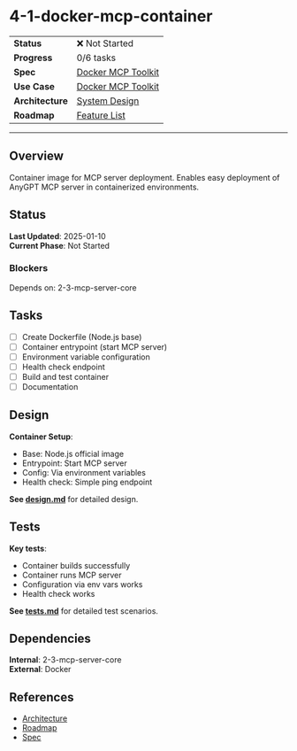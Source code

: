 # 4-1-docker-mcp-container

| | |
|---|---|
| **Status** | ❌ Not Started |
| **Progress** | 0/6 tasks |
| **Spec** | [Docker MCP Toolkit](../../../../../products/anygpt/specs/anygpt/docker-mcp-toolkit.md) |
| **Use Case** | [Docker MCP Toolkit](../../../../../products/anygpt/use-cases/docker-mcp-toolkit.md) |
| **Architecture** | [System Design](../../architecture.md) |
| **Roadmap** | [Feature List](../../roadmap.md) |

---

## Overview

Container image for MCP server deployment. Enables easy deployment of AnyGPT MCP server in containerized environments.

## Status

**Last Updated**: 2025-01-10  
**Current Phase**: Not Started

### Blockers
Depends on: 2-3-mcp-server-core

## Tasks

- [ ] Create Dockerfile (Node.js base)
- [ ] Container entrypoint (start MCP server)
- [ ] Environment variable configuration
- [ ] Health check endpoint
- [ ] Build and test container
- [ ] Documentation

## Design

**Container Setup**:
- Base: Node.js official image
- Entrypoint: Start MCP server
- Config: Via environment variables
- Health check: Simple ping endpoint

**See [design.md](./design.md)** for detailed design.

## Tests

**Key tests**:
- Container builds successfully
- Container runs MCP server
- Configuration via env vars works
- Health check works

**See [tests.md](./tests.md)** for detailed test scenarios.

## Dependencies

**Internal**: 2-3-mcp-server-core  
**External**: Docker

## References

- [Architecture](../../architecture.md)
- [Roadmap](../../roadmap.md)
- [Spec](../../../../../products/anygpt/specs/anygpt/docker-mcp-toolkit.md)

